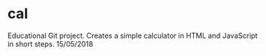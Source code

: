 # cal
Educational Git project. Creates a simple calculator in HTML and JavaScript in short steps. 
15/05/2018